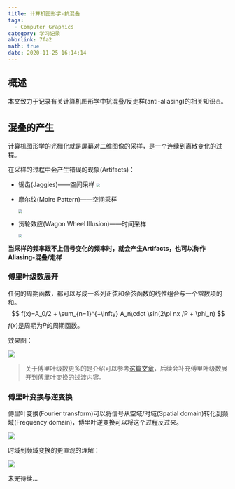 ```yaml
---
title: 计算机图形学-抗混叠
tags:
  - Computer Graphics
category: 学习记录
abbrlink: 7fa2
math: true
date: 2020-11-25 16:14:14
---
```


## 概述

本文致力于记录有关计算机图形学中抗混叠/反走样(anti-aliasing)的相关知识:snowman:。

<!--more-->

## 混叠的产生

计算机图形学的光栅化就是屏幕对二维图像的采样，是一个连续到离散变化的过程。

在采样的过程中会产生错误的现象(Artifacts)：

- 锯齿(Jaggies)——空间采样
  <img src="https://imgbed.scubot.com/CG-2-1.png" style="zoom:50%;" />

- 摩尔纹(Moire Pattern)——空间采样

  <img src="https://imgbed.scubot.com/CG-2-2.png" style="zoom:50%;" />
  
- 货轮效应(Wagon Wheel Illusion)——时间采样
  
  <img src="https://imgbed.scubot.com/CG-2-3.png" style="zoom:50%;" />

**当采样的频率跟不上信号变化的频率时，就会产生Artifacts，也可以称作Aliasing-混叠/走样**

###   傅里叶级数展开

任何的周期函数，都可以写成一系列正弦和余弦函数的线性组合与一个常数项的和。
$$
f(x)=A_0/2 + \sum_{n=1}^{+\infty} A_n\cdot \sin(2\pi nx /P + \phi_n)
$$
$f(x)$是周期为$P$的周期函数。

效果图：

![](https://imgbed.scubot.com/CG-2-4.png)

> 关于傅里叶级数更多的是介绍可以参考[这篇文章](https://wzbtech.com/tech/fourier1.html)，后续会补充傅里叶级数展开到傅里叶变换的过渡内容。

### 傅里叶变换与逆变换

傅里叶变换(Fourier transform)可以将信号从空域/时域(Spatial domain)转化到频域(Frequency domain)，傅里叶逆变换可以将这个过程反过来。

![](https://imgbed.scubot.com/CG-2-5.png)

时域到频域变换的更直观的理解：

![](https://imgbed.scubot.com/CG-2-6.png)


未完待续...


